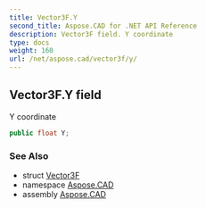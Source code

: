 ```yaml
---
title: Vector3F.Y
second_title: Aspose.CAD for .NET API Reference
description: Vector3F field. Y coordinate
type: docs
weight: 160
url: /net/aspose.cad/vector3f/y/
---
```

## Vector3F.Y field

Y coordinate

```csharp
public float Y;
```

### See Also

* struct [Vector3F](../)
* namespace [Aspose.CAD](../../vector3f/)
* assembly [Aspose.CAD](../../../)


